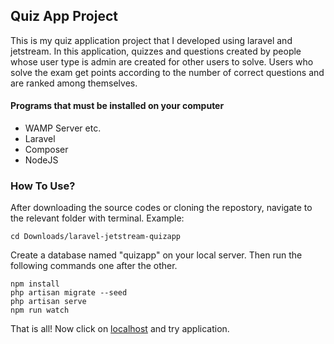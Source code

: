 ## Quiz App Project

This is my quiz application project that I developed using laravel and jetstream.
In this application, quizzes and questions created by people whose user type is admin are created for other users to solve. Users who solve the exam get points according to the number of correct questions and are ranked among themselves.

#### Programs that must be installed on your computer

-   WAMP Server etc.
-   Laravel
-   Composer
-   NodeJS

### How To Use?

After downloading the source codes or cloning the repostory, navigate to the relevant folder with terminal.
Example:

    cd Downloads/laravel-jetstream-quizapp

Create a database named "quizapp" on your local server.
Then run the following commands one after the other.

    npm install
    php artisan migrate --seed
    php artisan serve
    npm run watch

That is all! Now click on <a href="http://localhost:8000" target="_blank" rel="noreferrer">localhost</a> and try application.
